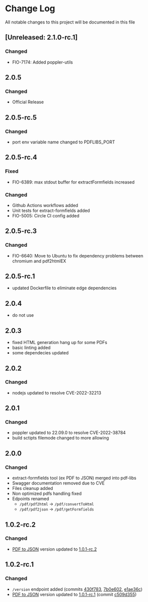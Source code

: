 # Change Log
All notable changes to this project will be documented in this file

## [Unreleased: 2.1.0-rc.1]
### Changed
 - FIO-7174: Added poppler-utils
   
## 2.0.5
### Changed
 - Official Release
   
## 2.0.5-rc.5
### Changed
 - port env variable name changed to PDFLIBS_PORT
## 2.0.5-rc.4
### Fixed
 - FIO-6389: max stdout buffer for extractFormfields increased
### Changed
 - Github Actions workflows added
 - Unit tests for extract-formfields added
 - FIO-5005: Circle CI config added
## 2.0.5-rc.3
### Changed
 - FIO-6640: Move to Ubuntu to fix dependency problems between chromium and pdf2htmlEX

## 2.0.5-rc.1
- updated Dockerfile to eliminate edge dependencies

## 2.0.4
- do not use

## 2.0.3
- fixed HTML generation hang up for some PDFs
- basic linting added
- some dependecies updated
## 2.0.2
### Changed
- nodejs updated to resolve CVE-2022-32213

## 2.0.1
### Changed
- poppler updated to 22.09.0 to resolve CVE-2022-38784
- build sctipts filemode changed to more allowing

## 2.0.0
### Changed
- extract-formfields tool (ex PDF to JSON) merged into pdf-libs
- Swagger documentation removed due to CVE
- Files cleanup added
- Non optimized pdfs handling fixed
- Edpoints renamed
  - `/pdf/pdf2html` -> `/pdf/convertToHtml`
  - `/pdf/pdf2json` -> `/pdf/getFormfields`

## 1.0.2-rc.2
### Changed
- [PDF to JSON](https://gitlab.com/formio/pdf-to-json) version updated to [1.0.1-rc.2](https://gitlab.com/formio/pdf-to-json/-/tree/1.0.1-rc.2)

## 1.0.2-rc.1
### Changed
- `/version` endpoint added (commits [430f783](https://gitlab.com/formio/pdf-libs/-/commit/430f78e9be97a96dee532d4b085eca18389f9b15), [7b0e602](https://gitlab.com/formio/pdf-libs/-/commit/7b0e602b2f814acebc9cd31e38365d0a84accb12), [e1ae36c](https://gitlab.com/formio/pdf-libs/-/commit/e1ae36c3cbb4e27af96b897f82bac36fb60a76bc))
- [PDF to JSON](https://gitlab.com/formio/pdf-to-json) version updated to [1.0.1-rc.1](https://gitlab.com/formio/pdf-to-json/-/tree/1.0.1-rc.1) (commit [c509d355](https://gitlab.com/formio/pdf-libs/-/commit/c509d35523fda3992ff925f24b1d60bc8b9b00a0))
